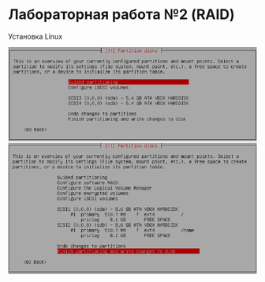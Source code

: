 ﻿# Лабораторная работа №2 (RAID)

Установка Linux


![](screenshots/firstTask/1.png)
![](screenshots/firstTask/2.png)
